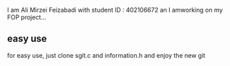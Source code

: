 I am Ali Mirzei Feizabadi 
with student ID : 402106672
an I amworking on my FOP project...

## easy use 
for easy use, just clone sgit.c and information.h and enjoy the new git 
